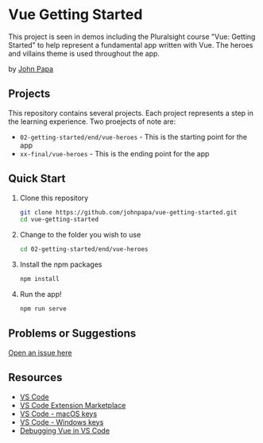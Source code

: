 # Vue Getting Started

This project is seen in demos including the Pluralsight course "Vue: Getting Started" to help represent a fundamental app written with Vue. The heroes and villains theme is used throughout the app.

by [John Papa](http://twitter.com/john_papa)

## Projects

This repository contains several projects. Each project represents a step in the learning experience. Two proejects of note are:

- `02-getting-started/end/vue-heroes` - This is the starting point for the app
- `xx-final/vue-heroes` - This is the ending point for the app

## Quick Start

1. Clone this repository

   ```bash
   git clone https://github.com/johnpapa/vue-getting-started.git
   cd vue-getting-started
   ```

1. Change to the folder you wish to use

   ```bash
   cd 02-getting-started/end/vue-heroes
   ```

1. Install the npm packages

   ```bash
   npm install
   ```

1. Run the app!

   ```bash
   npm run serve
   ```

## Problems or Suggestions

[Open an issue here](/issues)

## Resources

- [VS Code](https://code.visualstudio.com?wt.mc_id=vuegettingstarted-github-jopapa)
- [VS Code Extension Marketplace](https://marketplace.visualstudio.com/vscode?wt.mc_id=vuegettingstarted-github-jopapa)
- [VS Code - macOS keys](https://code.visualstudio.com/shortcuts/keyboard-shortcuts-macos.pdf?WT.mc_id=vuegettingstarted-github-jopapa)
- [VS Code - Windows keys](https://code.visualstudio.com/shortcuts/keyboard-shortcuts-windows.pdf?WT.mc_id=vuegettingstarted-github-jopapa)
- [Debugging Vue in VS Code](https://code.visualstudio.com/docs/nodejs/vuejs-tutorial?wt.mc_id=vuegettingstarted-github-jopapa)
